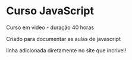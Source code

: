 # Curso JavaScript
 Curso em video - duração 40 horas

 Criado para documentar as aulas de javascript

linha  adicionada diretamente no site que  incrivel!
